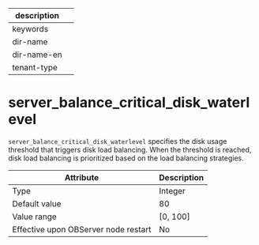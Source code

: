 |description||
|---|---|
|keywords||
|dir-name||
|dir-name-en||
|tenant-type||

# server_balance_critical_disk_waterlevel

`server_balance_critical_disk_waterlevel` specifies the disk usage threshold that triggers disk load balancing. When the threshold is reached, disk load balancing is prioritized based on the load balancing strategies.

| **Attribute** | **Description** |
|------------------|------------|
| Type | Integer |
| Default value | 80 |
| Value range | \[0, 100\] |
| Effective upon OBServer node restart | No |
